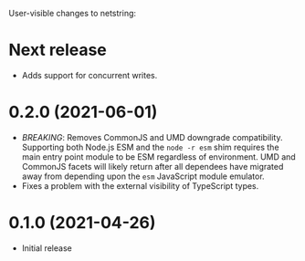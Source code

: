 User-visible changes to netstring:

# Next release

- Adds support for concurrent writes.

# 0.2.0 (2021-06-01)

- *BREAKING*: Removes CommonJS and UMD downgrade compatibility.
  Supporting both Node.js ESM and the `node -r esm` shim requires the main
  entry point module to be ESM regardless of environment.
  UMD and CommonJS facets will likely return after all dependees have migrated
  away from depending upon the `esm` JavaScript module emulator.
- Fixes a problem with the external visibility of TypeScript types.

# 0.1.0 (2021-04-26)

- Initial release
